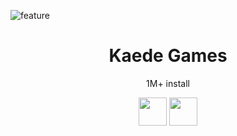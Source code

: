 ![feature](https://user-images.githubusercontent.com/55743370/223031613-9c2b32cf-a889-45b0-b35d-47d6bf5283de.png)

<!-- <p align="center">
  <a href="https://games.kaedeee.com"><img src="https://user-images.githubusercontent.com/55743370/223031613-9c2b32cf-a889-45b0-b35d-47d6bf5283de.png" width="100px;" /></a>
</p> -->

<h1 align="center">Kaede Games</h1>
<p align="center">1M+ install</p>

<p align="center">
  <a href="https://bit.ly/kaedapple"><img src="https://user-images.githubusercontent.com/55743370/167287228-998174e7-6b66-4725-b9eb-0ba3e894769b.png" height="45px;" /></a>
  <a href="https://bit.ly/kaedroid"><img src="https://user-images.githubusercontent.com/55743370/167287231-46761cba-3f9c-4a49-9a6b-dd61ee086d7e.png" height="45px;" /></a>
</p>

<!-- ![](https://play-lh.googleusercontent.com/IpWyp8IXKj2sC3LWqynnFQF5UR-GIV51zFA-ELF1gMcaek1b9DFIjctkp-Zr9_xQjmiW=w1440-h620)
<h2 align="center">University App</h2>
<p align="center">
  🏆 Top Edu App #94
</p> -->
